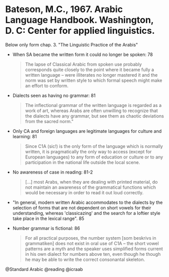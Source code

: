 # Bateson, M.C., 1967. Arabic Language Handbook. Washington, D. C: Center for applied linguistics.

Below only form chap. 3. "The Linguistic Practice of the Arabis"

- When SA became the written form it could no longer be spoken: 78

    > The lapse of Classical Arabic from spoken use probably corresponds quite closely to the point where it became fully a written language – were illiterates no longer mastered it and the norm was set by written style to which formal speech might make an effort to conform.

- Dialects seen as having no grammar: 81
    > The inflectional grammar of the written language is regarded as a work of art, whereas Arabs are often unwilling to recognize that the dialects have any grammar, but see them as chaotic deviations from the sacred norm." 

- Only CA and foreign languages are legitimate languages for culture and learning: 81

    > Since C1A (sic!) is the only form of the language which is normally written, it is pragmatically the only way to access (except for European languages) to any form of education or culture or to any participation in the national life outside the local scene. 

- No awareness of case in reading: 81-2

    > [...] most Arabs, when they are dealing with printed material, do not maintain an awareness of the grammatical functions which would be necessary in order to read it out loud correctly.

- "In general, modern written Arabic accommodates to the dialects by the selection of forms that are not dependent on short vowels for their understanding, whereas 'classicazing' and the search for a loftier style take place in the lexical range". 85 

- Number grammar is fictional: 86
    > For all practical purposes, the number system [som beskrivs in grammatiken] does not exist in oral use of C1A – the short vowel patterns are a myth and the speaker uses simplified forms current in his own dialect for numbers above ten, even though he though he may be able to write the correct consonantal skeleton.

@Standard Arabic
@reading
@icraab

